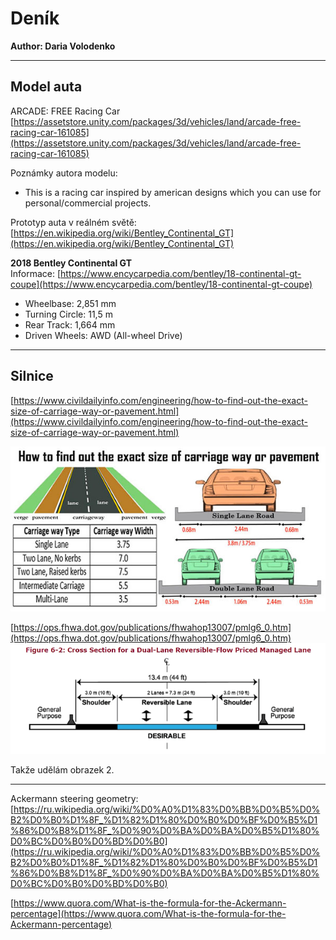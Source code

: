 # Deník
**Author: Daria Volodenko**

-----
## Model auta
ARCADE: FREE Racing Car
[https://assetstore.unity.com/packages/3d/vehicles/land/arcade-free-racing-car-161085](https://assetstore.unity.com/packages/3d/vehicles/land/arcade-free-racing-car-161085)<br/>

Poznámky autora modelu:
* This is a racing car inspired by american designs which you can use for personal/commercial projects.

Prototyp auta v reálném světě: 
[https://en.wikipedia.org/wiki/Bentley_Continental_GT](https://en.wikipedia.org/wiki/Bentley_Continental_GT)

**2018 Bentley Continental GT**<br/>
Informace: [https://www.encycarpedia.com/bentley/18-continental-gt-coupe](https://www.encycarpedia.com/bentley/18-continental-gt-coupe)
* Wheelbase: 2,851 mm
* Turning Circle: 11,5 m
* Rear Track: 1,664 mm
* Driven Wheels: AWD (All-wheel Drive)

-----
## Silnice
[https://www.civildailyinfo.com/engineering/how-to-find-out-the-exact-size-of-carriage-way-or-pavement.html](https://www.civildailyinfo.com/engineering/how-to-find-out-the-exact-size-of-carriage-way-or-pavement.html)

![Screenshot1](carriage-way.jpg)

[https://ops.fhwa.dot.gov/publications/fhwahop13007/pmlg6_0.htm](https://ops.fhwa.dot.gov/publications/fhwahop13007/pmlg6_0.htm)
![Screenshot2](sh2.jpeg)

Takže udělám obrazek 2.


-----
Ackermann steering geometry:
[https://ru.wikipedia.org/wiki/%D0%A0%D1%83%D0%BB%D0%B5%D0%B2%D0%B0%D1%8F_%D1%82%D1%80%D0%B0%D0%BF%D0%B5%D1%86%D0%B8%D1%8F_%D0%90%D0%BA%D0%BA%D0%B5%D1%80%D0%BC%D0%B0%D0%BD%D0%B0](https://ru.wikipedia.org/wiki/%D0%A0%D1%83%D0%BB%D0%B5%D0%B2%D0%B0%D1%8F_%D1%82%D1%80%D0%B0%D0%BF%D0%B5%D1%86%D0%B8%D1%8F_%D0%90%D0%BA%D0%BA%D0%B5%D1%80%D0%BC%D0%B0%D0%BD%D0%B0)

[https://www.quora.com/What-is-the-formula-for-the-Ackermann-percentage](https://www.quora.com/What-is-the-formula-for-the-Ackermann-percentage)